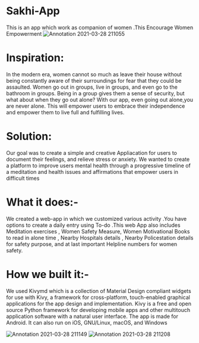 
# Sakhi-App

This is an app which work as companion of women .This Encourage Women Empowerment
![Annotation 2021-03-28 211055](https://user-images.githubusercontent.com/69360295/143668589-240d952c-228d-4ba9-8546-6ea0e0a3d6c8.png)

# Inspiration:

In the modern era, women cannot so much as leave their house without being constantly aware of their surroundings for fear that they could be assaulted. Women go out in groups, live in groups, and even go to the bathroom in groups. Being in a group gives them a sense of security, but what about when they go out alone? With our    app, even going out alone,you are never alone. This will empower users to embrace their independence and empower them to live full and fulfilling  lives.

# Solution:

Our goal was to create a simple and creative Appliacation for users   to document their feelings, and relieve stress or anxiety. We wanted to create a platform to improve users mental health through a progressive timeline of a meditation and health issues and affirmations that empower users in difficult times


# What it does:-

We created a web-app in which we customized various activity .You have options to create a daily entry using To-do .This web App also includes Meditation exercises , Women Safety Measure,  Women Motivational Books to read in alone time , Nearby Hospitals details , Nearby Policestation details for safety purpose, and at last important Helpline numbers for women safety.


# How we built it:-

We used Kivymd  which is a collection of Material Design compliant widgets for use  with Kivy, a framework for cross-platform, touch-enabled graphical applications     for the app design and implementation. Kivy is a free and open source Python framework for developing mobile apps and other multitouch application software with a   natural user interface.
The app is made for Android. It can also run on iOS, GNU/Linux, macOS, and Windows

![Annotation 2021-03-28 211149](https://user-images.githubusercontent.com/69360295/143668601-d67cb4e7-3ba5-4d1d-b110-9661e79fd97f.png)
![Annotation 2021-03-28 211208](https://user-images.githubusercontent.com/69360295/143668606-ef48e1b1-5f23-4aad-ac6a-5900058a0517.png)

